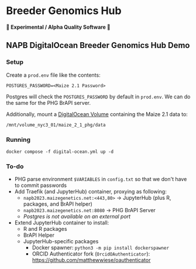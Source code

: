 # Breeder Genomics Hub
**🧬 Experimental / Alpha Quality Software 🧪**
## NAPB DigitalOcean Breeder Genomics Hub Demo
### Setup
Create a `prod.env` file like the contents:
```
POSTGRES_PASSWORD=<Maize 2.1 Password>
```

Postgres will check the `POSTGRES_PASSWORD` by default in `prod.env`. We can do the same for the PHG BrAPI server.

Additionally, mount a [DigitalOcean Volume](https://docs.digitalocean.com/products/volumes/details/features/) containing the Maize 2.1 data to:
```
/mnt/volume_nyc3_01/maize_2_1_phg/data
```

### Running
```
docker compose -f digital-ocean.yml up -d
```

### To-do
* PHG parse environment `$VARIABLES` in `config.txt` so that we don't have to commit passwords
* Add Traefik (and JupyterHub) container, proxying as following:
    * `napb2023.maizegenetics.net:<443,80>` -> JupyterHub (plus R, packages, and BrAPI helper)
    * `napb2023.maizegenetics.net:8080` -> PHG BrAPI Server
    * *Postgres is not available on an external port*
* Extend JupyterHub container to install:
    * R and R packages
    * BrAPI Helper
    * JupyterHub-specific packages
        * Docker spawner: `python3 -m pip install dockerspawner`
        * ORCID Authenticator fork (`OrcidOAuthenticator`): https://github.com/matthewwiese/oauthenticator